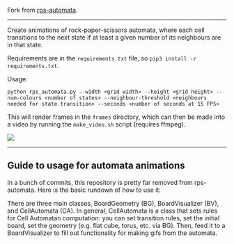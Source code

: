 Fork from [rps-automata](https://github.com/grey-area/rps-automata).

---

Create animations of rock-paper-scissors automata, where each cell transitions
to the next state if at least a given number of its neighbours are in that state.

Requirements are in the ``requirements.txt`` file, so ``pip3 install -r requirements.txt``.

Usage:

``python rps_automata.py --width <grid width> --height <grid height> --num-colours <number of states> --neighbour-threshold <neighbours needed for state transition> --seconds <number of seconds at 15 FPS>``

This will render frames in the ``frames`` directory, which can then be made into a video by
running the ``make_video.sh`` script (requires ffmpeg).

![](example.gif)

---
## Guide to usage for automata animations

In a bunch of commits, this repository is pretty far removed from rps-automata. Here is the basic rundown of how to use it:

There are three main classes, BoardGeometry (BG), BoardVisualizer (BV), and CellAutomata (CA). In general, CellAutomata is a class that sets rules for Cell Automatan computation: you can set transition rules, set the initial board, set the geometry (e.g. flat cube, torus, etc. via BG). Then, feed it to a BoardVisualizer to fill out functionality for making gifs from the automata.


